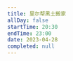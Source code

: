 ```yaml
---
title: 里尔帮黑土搬家
allDay: false
startTime: 20:30
endTime: 23:00
date: 2023-04-28
completed: null
---
```

